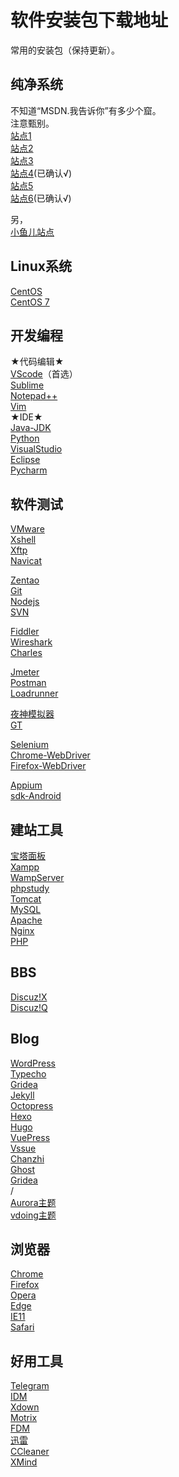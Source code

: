 # 软件安装包下载地址

常用的安装包（保持更新）。  

## 纯净系统 
不知道“MSDN.我告诉你”有多少个窟。  
注意甄别。  
[站点1](https://www.xitongku.com/)  
[站点2](http://www.msdn1.cn/)  
[站点3](https://www.msdn3.com/)  
[站点4](https://msdn.itellyou.cn/)(已确认√)  
[站点5](https://www.wogaosuni.com/)  
[站点6](https://next.itellyou.cn/)(已确认√)  

另，  
[小鱼儿站点](https://www.yrxitong.com/)  

## Linux系统 
[CentOS](https://www.centos.org/)  
[CentOS 7](http://mirrors.aliyun.com/centos/7.8.2003/isos/x86_64/CentOS-7-x86_64-DVD-2003.iso)  

## 开发编程 
★代码编辑★  
[VScode](https://code.visualstudio.com/)（首选）  
[Sublime](https://www.sublimetext.com/)  
[Notepad++](https://notepad-plus-plus.org/)  
[Vim](https://www.vim.org/)  
★IDE★  
[Java-JDK](https://www.oracle.com/java/technologies/javase-downloads.html)  
[Python](https://www.python.org/downloads/)  
[VisualStudio](https://visualstudio.microsoft.com/)  
[Eclipse](https://www.eclipse.org/downloads/packages/)  
[Pycharm](https://www.jetbrains.com/pycharm/)  

## 软件测试 
[VMware](https://www.vmware.com/cn.html)  
[Xshell](https://www.netsarang.com/zh/xshell/)  
[Xftp](https://www.netsarang.com/zh/xftp/)  
[Navicat](https://www.navicat.com.cn/)  

[Zentao](https://www.zentao.net/)  
[Git](https://git-scm.com/)  
[Nodejs](https://nodejs.org/en/)  
[SVN](https://tortoisesvn.net/)  

[Fiddler](https://www.telerik.com/fiddler)  
[Wireshark](https://www.wireshark.org/)  
[Charles](https://www.charlesproxy.com/)  

[Jmeter](https://jmeter.apache.org/)  
[Postman](https://www.postman.com/)  
[Loadrunner](https://www.microfocus.com/zh-cn/products/loadrunner-professional/overview)  

[夜神模拟器](https://www.yeshen.com/)  
[GT](https://gt.qq.com/)  

[Selenium](https://www.selenium.dev/)  
[Chrome-WebDriver](https://chromedriver.chromium.org/)  
[Firefox-WebDriver](https://developer.mozilla.org/en-US/docs/Web/WebDriver)  

[Appium](http://appium.io/)  
[sdk-Android](https://developer.android.com/studio)  

## 建站工具 
[宝塔面板](https://www.bt.cn/)  
[Xampp](https://www.apachefriends.org/)  
[WampServer](https://www.wampserver.com/)  
[phpstudy](https://www.xp.cn/)  
[Tomcat](https://tomcat.apache.org/)  
[MySQL](https://www.mysql.com/)  
[Apache](https://www.apache.org/)  
[Nginx](http://nginx.org/)  
[PHP](https://www.php.net/)  

## BBS 
[Discuz!X](https://www.discuz.net/)  
[Discuz!Q](https://discuz.chat/)  

## Blog 
[WordPress](https://wordpress.com/)  
[Typecho](http://typecho.org/)  
[Gridea](https://gridea.dev/)  
[Jekyll](https://jekyllrb.com/)  
[Octopress](http://octopress.org/)  
[Hexo](https://hexo.io/)  
[Hugo](https://gohugo.io/)  
[VuePress](https://vuepress.vuejs.org/)  
[Vssue](https://vssue.js.org/)  
[Chanzhi](https://www.zsite.com/)  
[Ghost](https://ghost.org/)  
[Gridea](https://gridea.dev/)  
/  
[Aurora主题](https://github.com/chanshiyucx/aurora)  
[vdoing主题](https://github.com/xugaoyi/vuepress-theme-vdoing)  

## 浏览器 
[Chrome](https://www.google.com/chrome/)  
[Firefox](https://www.mozilla.org/en-US/)  
[Opera](https://www.opera.com/)  
[Edge](https://www.microsoft.com/en-us/edge)  
[IE11](https://www.microsoft.com/en-us/download/details.aspx?id=41628)  
[Safari](https://www.apple.com/safari/)  

## 好用工具 
[Telegram](https://telegram.org/)  
[IDM](https://www.internetdownloadmanager.com/)  
[Xdown](https://xdown.org/)  
[Motrix](https://motrix.app/)  
[FDM](https://www.freedownloadmanager.org/)  
[迅雷](https://www.xunlei.com/)  
[CCleaner](https://www.ccleaner.com/)  
[XMind](https://www.xmind.cn/)  